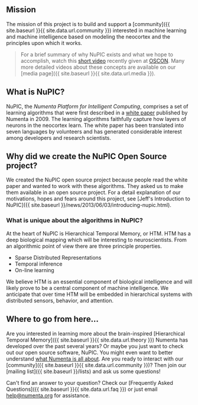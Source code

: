 
## Mission

The mission of this project is to build and support a [community]({{ site.baseurl }}{{ site.data.url.community }}) interested in machine learning and machine intelligence based on modeling the neocortex and the principles upon which it works.

> For a brief summary of why NuPIC exists and what we hope to accomplish, watch this <a href="http://www.youtube.com/watch?v=1_eT5bsS4bQ" rel="prettyPhoto" title="">short video</a> recently given at [OSCON](http://www.oscon.com/oscon2013/public/schedule/speaker/130998). Many more detailed videos about these concepts are available on our [media page]({{ site.baseurl }}{{ site.data.url.media }}).

## What is NuPIC?

NuPIC, the *Numenta Platform for Intelligent Computing*, comprises a set of learning algorithms that were first described in a [white paper](https://github.com/numenta/numenta.org) published by Numenta in 2009. The learning algorithms faithfully capture how layers of neurons in the neocortex learn.  The white paper has been translated into seven languages by volunteers and has generated considerable interest among developers and research scientists.

## Why did we create the NuPIC Open Source project?

We created the NuPIC open source project because people read the white paper and wanted to work with these algorithms. They asked us to make them available in an open source project. For a detail explanation of our motivations, hopes and fears around this project, see [Jeff's Introduction to NuPIC]({{ site.baseurl }}/news/2013/06/03/introducing-nupic.html).

### What is unique about the algorithms in NuPIC?

At the heart of NuPIC is Hierarchical Temporal Memory, or HTM. HTM has a deep biological mapping which will be interesting to neuroscientists. From an algorithmic point of view there are three principle properties.

* Sparse Distributed Representations
* Temporal inference
* On-line learning

We believe HTM is an essential component of biological intelligence and will likely prove to be a central component of machine intelligence. We anticipate that over time HTM will be embedded in hierarchical systems with distributed sensors, behavior, and attention.


## Where to go from here...

Are you interested in learning more about the brain-inspired [Hierarchical Temporal Memory]({{ site.baseurl }}{{ site.data.url.theory }}) Numenta has developed over the past several years? Or maybe you just want to check out our open source software, NuPIC. You might even want to better understand [what Numenta is all about](http://numenta.com). Are you ready to interact with our [community]({{ site.baseurl }}{{ site.data.url.community }})? Then join our [mailing list]({{ site.baseurl }}/lists) and ask us some questions!

Can't find an answer to your question? Check our [Frequently Asked Questions]({{ site.baseurl }}{{ site.data.url.faq }}) or just email <help@numenta.org> for assistance.
